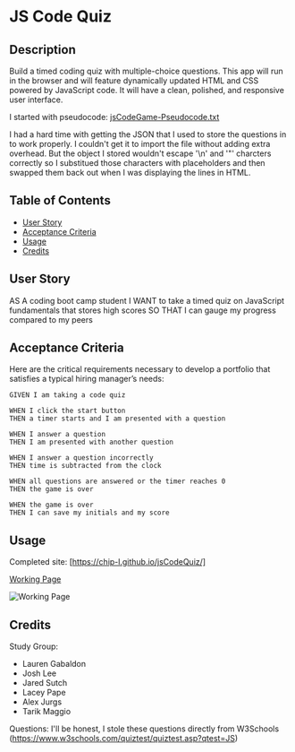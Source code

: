 # JS Code Quiz

## Description

Build a timed coding quiz with multiple-choice questions. This app will run in the browser and will feature dynamically updated HTML and CSS powered by JavaScript code. It will have a clean, polished, and responsive user interface.

I started with pseudocode: [jsCodeGame-Pseudocode.txt](./assets/misc/jsCodeGame-Pseudocode.txt)

I had a hard time with getting the JSON that I used to store the questions in to work properly. I couldn't get it to import the file without adding extra overhead. But the object I stored wouldn't escape '\n' and '\"' charcters correctly so I substitued those characters with placeholders and then swapped them back out when I was displaying the lines in HTML.

## Table of Contents

- [User Story](#user-story)
- [Acceptance Criteria](#acceptance-criteria)
- [Usage](#usage)
- [Credits](#credits)

## User Story

AS A coding boot camp student
I WANT to take a timed quiz on JavaScript fundamentals that stores high scores
SO THAT I can gauge my progress compared to my peers

## Acceptance Criteria

Here are the critical requirements necessary to develop a portfolio that satisfies a typical hiring manager’s needs:

```
GIVEN I am taking a code quiz

WHEN I click the start button
THEN a timer starts and I am presented with a question

WHEN I answer a question
THEN I am presented with another question

WHEN I answer a question incorrectly
THEN time is subtracted from the clock

WHEN all questions are answered or the timer reaches 0
THEN the game is over

WHEN the game is over
THEN I can save my initials and my score
```

## Usage

Completed site: [https://chip-l.github.io/jsCodeQuiz/]

[Working Page](/assets/images/passwordGeneratorCompleted.jpg)

![Working Page](./assets/images/screenshot.png)

## Credits

Study Group:

- Lauren Gabaldon
- Josh Lee
- Jared Sutch
- Lacey Pape
- Alex Jurgs
- Tarik Maggio

Questions: I'll be honest, I stole these questions directly from W3Schools (https://www.w3schools.com/quiztest/quiztest.asp?qtest=JS)
